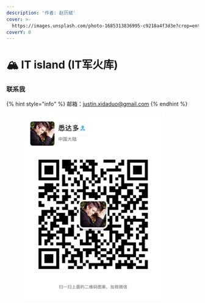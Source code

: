 ```yaml
---
description: '作者: 赵历斌'
cover: >-
  https://images.unsplash.com/photo-1685313836995-c9218a4f3d3e?crop=entropy&cs=srgb&fm=jpg&ixid=M3wxOTcwMjR8MHwxfHJhbmRvbXx8fHx8fHx8fDE2ODY2NDcwNjV8&ixlib=rb-4.0.3&q=85
coverY: 0
---
```


# 🏔 IT island (IT军火库)



### 联系我

{% hint style="info" %}
邮箱：justin.xidaduo@gmail.com
{% endhint %}



<figure><img src=".gitbook/assets/wechatimg6.jpeg" alt="" width="375"><figcaption></figcaption></figure>
